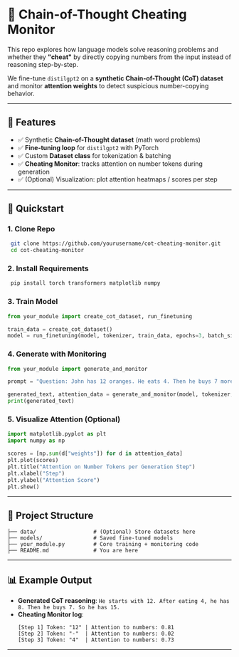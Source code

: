 # 🧠 Chain-of-Thought Cheating Monitor

This repo explores how language models solve reasoning problems and whether they **"cheat"** by directly copying numbers from the input instead of reasoning step-by-step.

We fine-tune `distilgpt2` on a **synthetic Chain-of-Thought (CoT) dataset** and monitor **attention weights** to detect suspicious number-copying behavior.

---

## 📌 Features

- ✅ Synthetic **Chain-of-Thought dataset** (math word problems)
- ✅ **Fine-tuning loop** for `distilgpt2` with PyTorch
- ✅ Custom **Dataset class** for tokenization & batching
- ✅ **Cheating Monitor**: tracks attention on number tokens during generation
- ✅ (Optional) Visualization: plot attention heatmaps / scores per step

---

## 🚀 Quickstart

### 1. Clone Repo

```bash
 git clone https://github.com/yourusername/cot-cheating-monitor.git
 cd cot-cheating-monitor
```

### 2. Install Requirements

```bash
 pip install torch transformers matplotlib numpy
```

### 3. Train Model

```python
from your_module import create_cot_dataset, run_finetuning

train_data = create_cot_dataset()
model = run_finetuning(model, tokenizer, train_data, epochs=3, batch_size=2, lr=5e-5)
```

### 4. Generate with Monitoring

```python
from your_module import generate_and_monitor

prompt = "Question: John has 12 oranges. He eats 4. Then he buys 7 more. How many oranges does he have?\nThought:"

generated_text, attention_data = generate_and_monitor(model, tokenizer, prompt)
print(generated_text)
```

### 5. Visualize Attention (Optional)

```python
import matplotlib.pyplot as plt
import numpy as np

scores = [np.sum(d["weights"]) for d in attention_data]
plt.plot(scores)
plt.title("Attention on Number Tokens per Generation Step")
plt.xlabel("Step")
plt.ylabel("Attention Score")
plt.show()
```

---

## 📂 Project Structure

```
├── data/                  # (Optional) Store datasets here
├── models/                # Saved fine-tuned models
├── your_module.py         # Core training + monitoring code
├── README.md              # You are here
```

---

## 📊 Example Output

- **Generated CoT reasoning**: `He starts with 12. After eating 4, he has 8. Then he buys 7. So he has 15.`
- **Cheating Monitor log**:
  ```
  [Step 1] Token: "12" | Attention to numbers: 0.81
  [Step 2] Token: "-"  | Attention to numbers: 0.02
  [Step 3] Token: "4"  | Attention to numbers: 0.73
  ```

---

##
